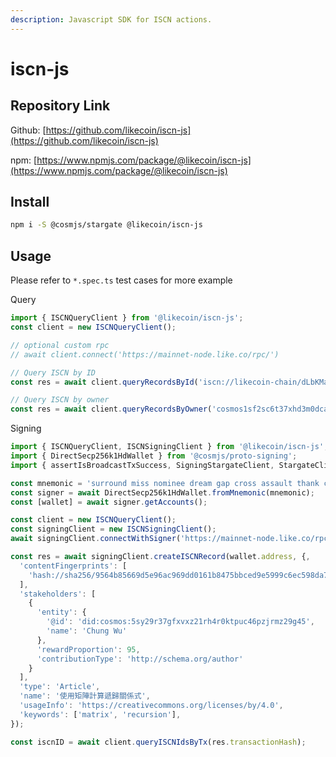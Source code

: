 ```yaml
---
description: Javascript SDK for ISCN actions.
---
```


# iscn-js

## Repository Link

Github: [https://github.com/likecoin/iscn-js](https://github.com/likecoin/iscn-js)

npm: [https://www.npmjs.com/package/@likecoin/iscn-js](https://www.npmjs.com/package/@likecoin/iscn-js)

## Install

```bash
npm i -S @cosmjs/stargate @likecoin/iscn-js
```

## Usage

Please refer to `*.spec.ts` test cases for more example

Query

```typescript
import { ISCNQueryClient } from '@likecoin/iscn-js';
const client = new ISCNQueryClient();

// optional custom rpc
// await client.connect('https://mainnet-node.like.co/rpc/')

// Query ISCN by ID
const res = await client.queryRecordsById('iscn://likecoin-chain/dLbKMa8EVO9RF4UmoWKk2ocUq7IsxMcnQL1_Ps5Vg80/1');

// Query ISCN by owner
const res = await client.queryRecordsByOwner('cosmos1sf2sc6t37xhd3m0dcaq6h5dz22mtru2ugdwp0v');
```

Signing

```typescript
import { ISCNQueryClient, ISCNSigningClient } from '@likecoin/iscn-js';
import { DirectSecp256k1HdWallet } from '@cosmjs/proto-signing';
import { assertIsBroadcastTxSuccess, SigningStargateClient, StargateClient } from '@cosmjs/stargate';

const mnemonic = 'surround miss nominee dream gap cross assault thank captain prosper drop duty group candy wealth weather scale put';
const signer = await DirectSecp256k1HdWallet.fromMnemonic(mnemonic);
const [wallet] = await signer.getAccounts();

const client = new ISCNQueryClient();
const signingClient = new ISCNSigningClient();
await signingClient.connectWithSigner('https://mainnet-node.like.co/rpc/', wallet);

const res = await signingClient.createISCNRecord(wallet.address, {,
  'contentFingerprints': [
    'hash://sha256/9564b85669d5e96ac969dd0161b8475bbced9e5999c6ec598da718a3045d6f2e'
  ],
  'stakeholders': [
    {
      'entity': {
        '@id': 'did:cosmos:5sy29r37gfxvxz21rh4r0ktpuc46pzjrmz29g45',
        'name': 'Chung Wu'
      },
      'rewardProportion': 95,
      'contributionType': 'http://schema.org/author'
    }
  ],
  'type': 'Article',
  'name': '使用矩陣計算遞歸關係式',
  'usageInfo': 'https://creativecommons.org/licenses/by/4.0',
  'keywords': ['matrix', 'recursion'],
});

const iscnID = await client.queryISCNIdsByTx(res.transactionHash);
```

